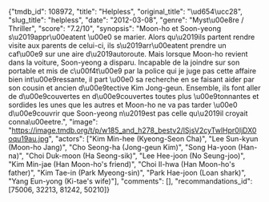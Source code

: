 {"tmdb_id": 108972, "title": "Helpless", "original_title": "\ud654\ucc28", "slug_title": "helpless", "date": "2012-03-08", "genre": "Myst\u00e8re / Thriller", "score": "7.2/10", "synopsis": "Moon-ho et Soon-yeong s\u2019appr\u00eatent \u00e0 se marier.  Alors qu\u2019ils partent rendre visite aux parents de celui-ci, ils s\u2019arr\u00eatent prendre un caf\u00e9 sur une aire d\u2019autoroute.  Mais lorsque Moon-ho revient dans la voiture, Soon-yeong a disparu.  Incapable de la joindre sur son portable et mis de c\u00f4t\u00e9 par la police qui je juge pas cette affaire bien int\u00e9ressante, il part \u00e0 sa recherche en se faisant aider par son cousin et ancien d\u00e9tective Kim Jong-geun. Ensemble, ils font aller de d\u00e9couvertes en d\u00e9couvertes toutes plus \u00e9tonnantes et sordides les unes que les autres et Moon-ho ne va pas tarder \u00e0 d\u00e9couvrir que Soon-yeong n\u2019est pas celle qu\u2019il croyait conna\u00eetre.", "image": "https://image.tmdb.org/t/p/w185_and_h278_bestv2/lSjsV2cyTwlHpr0IjDX0oqu19au.jpg", "actors": ["Kim Min-hee (Kyeong-Seon Cha)", "Lee Sun-kyun (Moon-ho Jang)", "Cho Seong-ha (Jong-geun Kim)", "Song Ha-yoon (Han-na)", "Choi Duk-moon (Ha Seong-sik)", "Lee Hee-joon (No Seung-joo)", "Kim Min-jae (Han Moon-ho's friend)", "Choi Il-hwa (Han Moon-ho's father)", "Kim Tae-in (Park Myeong-sin)", "Park Hae-joon (Loan shark)", "Yang Eun-yong (Ki-tae's wife)"], "comments": [], "recommandations_id": [75006, 32213, 81242, 50210]}